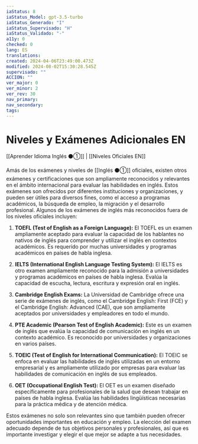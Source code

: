 ```yaml
---
iaStatus: 8
iaStatus_Model: gpt-3.5-turbo
iaStatus_Generado: "I"
iaStatus_Supervisado: "H"
iaStatus_Validado: "-"
a11y: 0
checked: 0
lang: ES
translations: 
created: 2024-04-06T23:49:00.473Z
modified: 2024-08-02T15:30:28.545Z
supervisado: ""
ACCION: ""
ver_major: 0
ver_minor: 2
ver_rev: 30
nav_primary: 
nav_secondary: 
tags:
---
```

# Niveles y Exámenes Adicionales EN

[[Aprender Idioma Inglés ⚫①]] | [[Niveles Oficiales EN]]

Amás de los exámenes y niveles de [[Inglés ⚫①]] oficiales, existen otros exámenes y certificaciones que son ampliamente reconocidos y relevantes en el ámbito internacional para evaluar las habilidades en inglés. Estos exámenes son ofrecidos por diferentes instituciones y organizaciones, y pueden ser útiles para diversos fines, como el acceso a programas académicos, la búsqueda de empleo, la migración y el desarrollo profesional. Algunos de los exámenes de inglés más reconocidos fuera de los niveles oficiales incluyen:

1. **TOEFL (Test of English as a Foreign Language):** El TOEFL es un examen ampliamente aceptado para evaluar la capacidad de los hablantes no nativos de inglés para comprender y utilizar el inglés en contextos académicos. Es requerido por muchas universidades y programas académicos en países de habla inglesa.
    
2. **IELTS (International English Language Testing System):** El IELTS es otro examen ampliamente reconocido para la admisión a universidades y programas académicos en países de habla inglesa. Evalúa la capacidad de escucha, lectura, escritura y expresión oral en inglés.
    
3. **Cambridge English Exams:** La Universidad de Cambridge ofrece una serie de exámenes de inglés, como el Cambridge English: First (FCE) y el Cambridge English: Advanced (CAE), que son ampliamente aceptados por universidades y empleadores en todo el mundo.
    
4. **PTE Academic (Pearson Test of English Academic):** Este es un examen de inglés que evalúa la capacidad de comunicación en inglés en un contexto académico. Es reconocido por universidades y organizaciones en varios países.
    
5. **TOEIC (Test of English for International Communication):** El TOEIC se enfoca en evaluar las habilidades de inglés utilizadas en un entorno empresarial y es ampliamente utilizado por empresas para evaluar las habilidades de comunicación en inglés de sus empleados.
    
6. **OET (Occupational English Test):** El OET es un examen diseñado específicamente para profesionales de la salud que desean trabajar en países de habla inglesa. Evalúa las habilidades lingüísticas necesarias para la práctica médica y de atención médica.
    

Estos exámenes no solo son relevantes sino que también pueden ofrecer oportunidades importantes en educación y empleo. La elección del examen adecuado depende de tus objetivos personales y profesionales, así que es importante investigar y elegir el que mejor se adapte a tus necesidades.